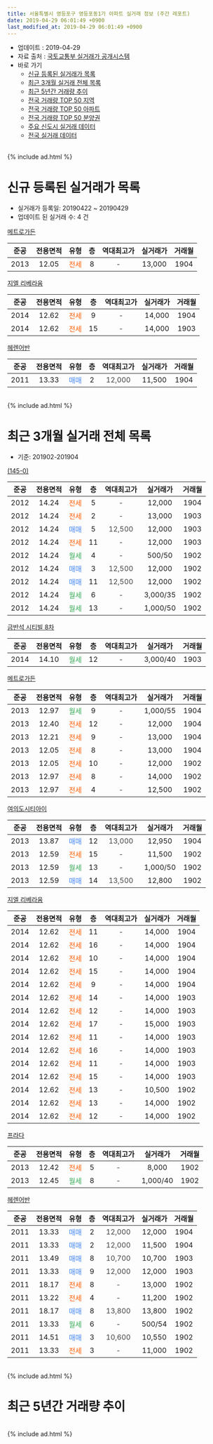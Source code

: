 ```yaml
---
title: 서울특별시 영등포구 영등포동1가 아파트 실거래 정보 (주간 레포트)
date: 2019-04-29 06:01:49 +0900
last_modified_at: 2019-04-29 06:01:49 +0900
---
```


* 업데이트 : 2019-04-29
* 자료 출처 : [국토교통부 실거래가 공개시스템](http://rt.molit.go.kr)
* 바로 가기
    * [신규 등록된 실거래가 목록](#신규-등록된-실거래가-목록)
    * [최근 3개월 실거래 전체 목록](#최근-3개월-실거래-전체-목록)
    * [최근 5년간 거래량 추이](#최근-5년간-거래량-추이)
    * [전국 거래량 TOP 50 지역](https://inasie.github.io/apt-trade-info/최근-3개월-전국에서-가장-거래가-많이-발생한-지역)
    * [전국 거래량 TOP 50 아파트](https://inasie.github.io/apt-trade-info/최근-3개월-전국에서-가장-거래가-많이-발생한-아파트)
    * [전국 거래량 TOP 50 분양권](https://inasie.github.io/apt-trade-info/최근-3개월-전국에서-가장-거래가-많이-발생한-분양권)
    * [주요 신도시 실거래 데이터](https://inasie.github.io/apt-trade-info/주요-신도시)
    * [전국 실거래 데이터](https://inasie.github.io/apt-trade-info/전국)
<br>
{% include ad.html %}
<br>

# 신규 등록된 실거래가 목록
* 실거래가 등록일: 20190422 ~ 20190429
* 업데이트 된 실거래 수: 4 건


[메트로가든](https://search.naver.com/search.naver?query=%EC%84%9C%EC%9A%B8%ED%8A%B9%EB%B3%84%EC%8B%9C+%EC%98%81%EB%93%B1%ED%8F%AC%EA%B5%AC+%EC%98%81%EB%93%B1%ED%8F%AC%EB%8F%991%EA%B0%80+%EB%A9%94%ED%8A%B8%EB%A1%9C%EA%B0%80%EB%93%A0)

|준공|전용면적|유형|층|역대최고가|실거래가|거래월|
|:---:|:---:|:---:|:---:|:---:|:---:|:---:|
|2013|12.05|<span style="color:#ff5a00">전세</span>|8|<span style="color:#444444">-</span>|13,000|1904|

[지엘 리베라움](https://search.naver.com/search.naver?query=%EC%84%9C%EC%9A%B8%ED%8A%B9%EB%B3%84%EC%8B%9C+%EC%98%81%EB%93%B1%ED%8F%AC%EA%B5%AC+%EC%98%81%EB%93%B1%ED%8F%AC%EB%8F%991%EA%B0%80+%EC%A7%80%EC%97%98+%EB%A6%AC%EB%B2%A0%EB%9D%BC%EC%9B%80)

|준공|전용면적|유형|층|역대최고가|실거래가|거래월|
|:---:|:---:|:---:|:---:|:---:|:---:|:---:|
|2014|12.62|<span style="color:#ff5a00">전세</span>|9|<span style="color:#444444">-</span>|14,000|1904|
|2014|12.62|<span style="color:#ff5a00">전세</span>|15|<span style="color:#444444">-</span>|14,000|1903|

[헤렌어반](https://search.naver.com/search.naver?query=%EC%84%9C%EC%9A%B8%ED%8A%B9%EB%B3%84%EC%8B%9C+%EC%98%81%EB%93%B1%ED%8F%AC%EA%B5%AC+%EC%98%81%EB%93%B1%ED%8F%AC%EB%8F%991%EA%B0%80+%ED%97%A4%EB%A0%8C%EC%96%B4%EB%B0%98)

|준공|전용면적|유형|층|역대최고가|실거래가|거래월|
|:---:|:---:|:---:|:---:|:---:|:---:|:---:|
|2011|13.33|<span style="color:#4285f3">매매</span>|2|<span style="color:#444444">12,000</span>|11,500|1904|


<br>
{% include ad.html %}
<br>

# 최근 3개월 실거래 전체 목록
* 기준: 201902-201904


[(145-0)](https://search.naver.com/search.naver?query=%EC%84%9C%EC%9A%B8%ED%8A%B9%EB%B3%84%EC%8B%9C+%EC%98%81%EB%93%B1%ED%8F%AC%EA%B5%AC+%EC%98%81%EB%93%B1%ED%8F%AC%EB%8F%991%EA%B0%80+%28145-0%29)

|준공|전용면적|유형|층|역대최고가|실거래가|거래월|
|:---:|:---:|:---:|:---:|:---:|:---:|:---:|
|2012|14.24|<span style="color:#ff5a00">전세</span>|5|<span style="color:#444444">-</span>|12,000|1904|
|2012|14.24|<span style="color:#ff5a00">전세</span>|2|<span style="color:#444444">-</span>|13,000|1903|
|2012|14.24|<span style="color:#4285f3">매매</span>|5|<span style="color:#444444">12,500</span>|12,000|1903|
|2012|14.24|<span style="color:#ff5a00">전세</span>|11|<span style="color:#444444">-</span>|12,000|1903|
|2012|14.24|<span style="color:#34a853">월세</span>|4|<span style="color:#444444">-</span>|500/50|1902|
|2012|14.24|<span style="color:#4285f3">매매</span>|3|<span style="color:#444444">12,500</span>|12,000|1902|
|2012|14.24|<span style="color:#4285f3">매매</span>|11|<span style="color:#444444">12,500</span>|12,000|1902|
|2012|14.24|<span style="color:#34a853">월세</span>|6|<span style="color:#444444">-</span>|3,000/35|1902|
|2012|14.24|<span style="color:#34a853">월세</span>|13|<span style="color:#444444">-</span>|1,000/50|1902|

[금반석 시티빌 8차](https://search.naver.com/search.naver?query=%EC%84%9C%EC%9A%B8%ED%8A%B9%EB%B3%84%EC%8B%9C+%EC%98%81%EB%93%B1%ED%8F%AC%EA%B5%AC+%EC%98%81%EB%93%B1%ED%8F%AC%EB%8F%991%EA%B0%80+%EA%B8%88%EB%B0%98%EC%84%9D+%EC%8B%9C%ED%8B%B0%EB%B9%8C+8%EC%B0%A8)

|준공|전용면적|유형|층|역대최고가|실거래가|거래월|
|:---:|:---:|:---:|:---:|:---:|:---:|:---:|
|2014|14.10|<span style="color:#34a853">월세</span>|12|<span style="color:#444444">-</span>|3,000/40|1903|

[메트로가든](https://search.naver.com/search.naver?query=%EC%84%9C%EC%9A%B8%ED%8A%B9%EB%B3%84%EC%8B%9C+%EC%98%81%EB%93%B1%ED%8F%AC%EA%B5%AC+%EC%98%81%EB%93%B1%ED%8F%AC%EB%8F%991%EA%B0%80+%EB%A9%94%ED%8A%B8%EB%A1%9C%EA%B0%80%EB%93%A0)

|준공|전용면적|유형|층|역대최고가|실거래가|거래월|
|:---:|:---:|:---:|:---:|:---:|:---:|:---:|
|2013|12.97|<span style="color:#34a853">월세</span>|9|<span style="color:#444444">-</span>|1,000/55|1904|
|2013|12.40|<span style="color:#ff5a00">전세</span>|12|<span style="color:#444444">-</span>|12,000|1904|
|2013|12.21|<span style="color:#ff5a00">전세</span>|9|<span style="color:#444444">-</span>|13,000|1904|
|2013|12.05|<span style="color:#ff5a00">전세</span>|8|<span style="color:#444444">-</span>|13,000|1904|
|2013|12.05|<span style="color:#ff5a00">전세</span>|10|<span style="color:#444444">-</span>|12,000|1902|
|2013|12.97|<span style="color:#ff5a00">전세</span>|8|<span style="color:#444444">-</span>|14,000|1902|
|2013|12.97|<span style="color:#ff5a00">전세</span>|4|<span style="color:#444444">-</span>|12,500|1902|

[여의도시티아이](https://search.naver.com/search.naver?query=%EC%84%9C%EC%9A%B8%ED%8A%B9%EB%B3%84%EC%8B%9C+%EC%98%81%EB%93%B1%ED%8F%AC%EA%B5%AC+%EC%98%81%EB%93%B1%ED%8F%AC%EB%8F%991%EA%B0%80+%EC%97%AC%EC%9D%98%EB%8F%84%EC%8B%9C%ED%8B%B0%EC%95%84%EC%9D%B4)

|준공|전용면적|유형|층|역대최고가|실거래가|거래월|
|:---:|:---:|:---:|:---:|:---:|:---:|:---:|
|2013|13.87|<span style="color:#4285f3">매매</span>|12|<span style="color:#444444">13,000</span>|12,950|1904|
|2013|12.59|<span style="color:#ff5a00">전세</span>|15|<span style="color:#444444">-</span>|11,500|1902|
|2013|12.59|<span style="color:#34a853">월세</span>|13|<span style="color:#444444">-</span>|1,000/50|1902|
|2013|12.59|<span style="color:#4285f3">매매</span>|14|<span style="color:#444444">13,500</span>|12,800|1902|

[지엘 리베라움](https://search.naver.com/search.naver?query=%EC%84%9C%EC%9A%B8%ED%8A%B9%EB%B3%84%EC%8B%9C+%EC%98%81%EB%93%B1%ED%8F%AC%EA%B5%AC+%EC%98%81%EB%93%B1%ED%8F%AC%EB%8F%991%EA%B0%80+%EC%A7%80%EC%97%98+%EB%A6%AC%EB%B2%A0%EB%9D%BC%EC%9B%80)

|준공|전용면적|유형|층|역대최고가|실거래가|거래월|
|:---:|:---:|:---:|:---:|:---:|:---:|:---:|
|2014|12.62|<span style="color:#ff5a00">전세</span>|11|<span style="color:#444444">-</span>|14,000|1904|
|2014|12.62|<span style="color:#ff5a00">전세</span>|16|<span style="color:#444444">-</span>|14,000|1904|
|2014|12.62|<span style="color:#ff5a00">전세</span>|10|<span style="color:#444444">-</span>|14,000|1904|
|2014|12.62|<span style="color:#ff5a00">전세</span>|15|<span style="color:#444444">-</span>|14,000|1904|
|2014|12.62|<span style="color:#ff5a00">전세</span>|9|<span style="color:#444444">-</span>|14,000|1904|
|2014|12.62|<span style="color:#ff5a00">전세</span>|14|<span style="color:#444444">-</span>|14,000|1903|
|2014|12.62|<span style="color:#ff5a00">전세</span>|12|<span style="color:#444444">-</span>|14,000|1903|
|2014|12.62|<span style="color:#ff5a00">전세</span>|17|<span style="color:#444444">-</span>|15,000|1903|
|2014|12.62|<span style="color:#ff5a00">전세</span>|11|<span style="color:#444444">-</span>|14,000|1903|
|2014|12.62|<span style="color:#ff5a00">전세</span>|16|<span style="color:#444444">-</span>|14,000|1903|
|2014|12.62|<span style="color:#ff5a00">전세</span>|11|<span style="color:#444444">-</span>|14,000|1903|
|2014|12.62|<span style="color:#ff5a00">전세</span>|15|<span style="color:#444444">-</span>|14,000|1903|
|2014|12.62|<span style="color:#ff5a00">전세</span>|13|<span style="color:#444444">-</span>|10,500|1902|
|2014|12.62|<span style="color:#ff5a00">전세</span>|13|<span style="color:#444444">-</span>|14,000|1902|
|2014|12.62|<span style="color:#ff5a00">전세</span>|12|<span style="color:#444444">-</span>|14,000|1902|

[프라다](https://search.naver.com/search.naver?query=%EC%84%9C%EC%9A%B8%ED%8A%B9%EB%B3%84%EC%8B%9C+%EC%98%81%EB%93%B1%ED%8F%AC%EA%B5%AC+%EC%98%81%EB%93%B1%ED%8F%AC%EB%8F%991%EA%B0%80+%ED%94%84%EB%9D%BC%EB%8B%A4)

|준공|전용면적|유형|층|역대최고가|실거래가|거래월|
|:---:|:---:|:---:|:---:|:---:|:---:|:---:|
|2013|12.42|<span style="color:#ff5a00">전세</span>|5|<span style="color:#444444">-</span>|8,000|1902|
|2013|12.45|<span style="color:#34a853">월세</span>|8|<span style="color:#444444">-</span>|1,000/40|1902|

[헤렌어반](https://search.naver.com/search.naver?query=%EC%84%9C%EC%9A%B8%ED%8A%B9%EB%B3%84%EC%8B%9C+%EC%98%81%EB%93%B1%ED%8F%AC%EA%B5%AC+%EC%98%81%EB%93%B1%ED%8F%AC%EB%8F%991%EA%B0%80+%ED%97%A4%EB%A0%8C%EC%96%B4%EB%B0%98)

|준공|전용면적|유형|층|역대최고가|실거래가|거래월|
|:---:|:---:|:---:|:---:|:---:|:---:|:---:|
|2011|13.33|<span style="color:#4285f3">매매</span>|2|<span style="color:#444444">12,000</span>|12,000|1904|
|2011|13.33|<span style="color:#4285f3">매매</span>|2|<span style="color:#444444">12,000</span>|11,500|1904|
|2011|13.49|<span style="color:#4285f3">매매</span>|8|<span style="color:#444444">10,700</span>|10,700|1903|
|2011|13.33|<span style="color:#4285f3">매매</span>|9|<span style="color:#444444">12,000</span>|12,000|1903|
|2011|18.17|<span style="color:#ff5a00">전세</span>|8|<span style="color:#444444">-</span>|13,000|1902|
|2011|13.22|<span style="color:#ff5a00">전세</span>|4|<span style="color:#444444">-</span>|11,200|1902|
|2011|18.17|<span style="color:#4285f3">매매</span>|8|<span style="color:#444444">13,800</span>|13,800|1902|
|2011|13.33|<span style="color:#34a853">월세</span>|6|<span style="color:#444444">-</span>|500/54|1902|
|2011|14.51|<span style="color:#4285f3">매매</span>|3|<span style="color:#444444">10,600</span>|10,550|1902|
|2011|13.33|<span style="color:#ff5a00">전세</span>|3|<span style="color:#444444">-</span>|11,000|1902|


<br>
{% include ad.html %}
<br>

# 최근 5년간 거래량 추이


<div style="width:100%;">
    <canvas id="deal_progress" height="200"></canvas>
</div>

<script>
new Chart(document.getElementById("deal_progress"), {
    type: 'line',
    data: {
        labels: ['201404','201405','201406','201407','201408','201409','201410','201411','201412','201501','201502','201503','201504','201505','201506','201507','201508','201509','201510','201511','201512','201601','201602','201603','201604','201605','201606','201607','201608','201609','201610','201611','201612','201701','201702','201703','201704','201705','201706','201707','201708','201709','201710','201711','201712','201801','201802','201803','201804','201805','201806','201807','201808','201809','201810','201811','201812','201901','201902','201903','201904'],
        datasets: [{
            label: '매매',
            pointRadius: 1,
            data: [3, 0, 0, 1, 4, 4, 8, 4, 10, 2, 3, 11, 7, 5, 3, 3, 6, 1, 4, 1, 1, 1, 3, 2, 0, 7, 6, 2, 4, 2, 4, 5, 0, 5, 11, 8, 3, 14, 10, 3, 1, 4, 4, 3, 9, 8, 4, 3, 6, 4, 2, 4, 12, 3, 5, 4, 2, 9, 5, 3, 3],
            borderColor: "rgba(255, 201, 14, 1)",
            backgroundColor: "rgba(255, 201, 14, 0.5)",
            fill: false,
            lineTension: 0
        },{
            label: '전월세',
            pointRadius: 1,
            data: [15, 12, 15, 13, 13, 13, 7, 6, 14, 21, 15, 15, 9, 9, 8, 13, 10, 7, 11, 4, 10, 12, 9, 10, 5, 3, 4, 5, 3, 2, 5, 2, 5, 9, 11, 6, 9, 4, 7, 7, 11, 10, 7, 10, 11, 8, 20, 14, 11, 15, 11, 11, 17, 5, 12, 14, 15, 14, 17, 10, 10],
            borderColor: "rgba(0, 141, 185, 1)",
            backgroundColor: "rgba(0, 141, 185, 0.5)",
            fill: false,
            lineTension: 0
        }
        ]
    },
    options: {
        responsive: true,
        title: {
            display: false
        },
        tooltips: {
            mode: 'index',
            intersect: false
        },
        hover: {
            mode: 'nearest',
            intersect: true
        },
        scales: {
            xAxes: [{
                display: true,
                scaleLabel: {
                    display: true,
                    labelString: '년/월'
                }
            }],
            yAxes: [{
                display: true,
                ticks: {
                    suggestedMin: 0,
                },
                scaleLabel: {
                    display: true,
                    labelString: '실거래 수'
                }
            }]
        }
    }
});

</script>


<br>
{% include ad.html %}
<br>

